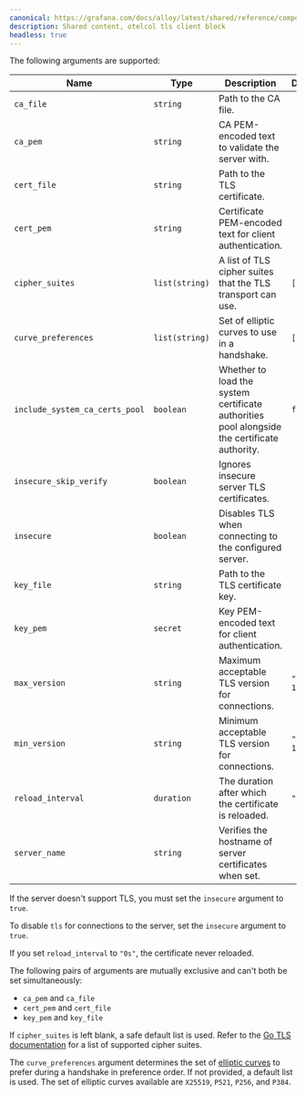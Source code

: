 ```yaml
---
canonical: https://grafana.com/docs/alloy/latest/shared/reference/components/otelcol-tls-client-block/
description: Shared content, otelcol tls client block
headless: true
---
```


The following arguments are supported:

| Name                           | Type           | Description                                                                                  | Default     | Required |
| ------------------------------ | -------------- | -------------------------------------------------------------------------------------------- | ----------- | -------- |
| `ca_file`                      | `string`       | Path to the CA file.                                                                         |             | no       |
| `ca_pem`                       | `string`       | CA PEM-encoded text to validate the server with.                                             |             | no       |
| `cert_file`                    | `string`       | Path to the TLS certificate.                                                                 |             | no       |
| `cert_pem`                     | `string`       | Certificate PEM-encoded text for client authentication.                                      |             | no       |
| `cipher_suites`                | `list(string)` | A list of TLS cipher suites that the TLS transport can use.                                  | `[]`        | no       |
| `curve_preferences`            | `list(string)` | Set of elliptic curves to use in a handshake.                                                | `[]`        | no       |
| `include_system_ca_certs_pool` | `boolean`      | Whether to load the system certificate authorities pool alongside the certificate authority. | `false`     | no       |
| `insecure_skip_verify`         | `boolean`      | Ignores insecure server TLS certificates.                                                    |             | no       |
| `insecure`                     | `boolean`      | Disables TLS when connecting to the configured server.                                       |             | no       |
| `key_file`                     | `string`       | Path to the TLS certificate key.                                                             |             | no       |
| `key_pem`                      | `secret`       | Key PEM-encoded text for client authentication.                                              |             | no       |
| `max_version`                  | `string`       | Maximum acceptable TLS version for connections.                                              | `"TLS 1.3"` | no       |
| `min_version`                  | `string`       | Minimum acceptable TLS version for connections.                                              | `"TLS 1.2"` | no       |
| `reload_interval`              | `duration`     | The duration after which the certificate is reloaded.                                        | `"0s"`      | no       |
| `server_name`                  | `string`       | Verifies the hostname of server certificates when set.                                       |             | no       |

If the server doesn't support TLS, you must set the `insecure` argument to `true`.

To disable `tls` for connections to the server, set the `insecure` argument to `true`.

If you set `reload_interval` to `"0s"`, the certificate never reloaded.

The following pairs of arguments are mutually exclusive and can't both be set simultaneously:

- `ca_pem` and `ca_file`
- `cert_pem` and `cert_file`
- `key_pem` and `key_file`

If `cipher_suites` is left blank, a safe default list is used.
Refer to the [Go TLS documentation][golang-tls] for a list of supported cipher suites.

The `curve_preferences` argument determines the set of [elliptic curves][golang-curve] to prefer during a handshake in preference order.
If not provided, a default list is used.
The set of elliptic curves available are `X25519`, `P521`, `P256`, and `P384`.

[golang-tls]: https://go.dev/src/crypto/tls/cipher_suites.go
[golang-curve]: https://go.dev/src/crypto/tls/common.go#L138

